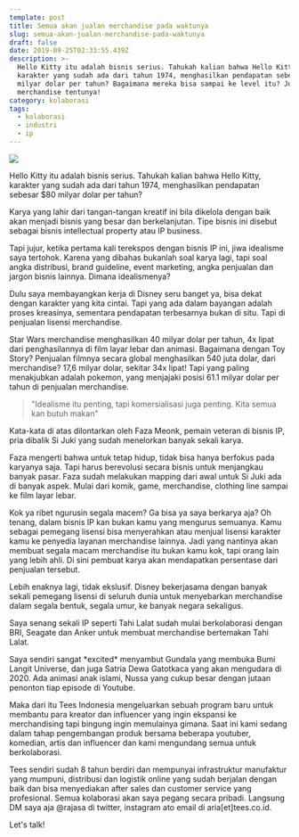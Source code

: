 ```yaml
---
template: post
title: Semua akan jualan merchandise pada waktunya
slug: semua-akan-jualan-merchandise-pada-waktunya
draft: false
date: 2019-09-25T02:33:55.439Z
description: >-
  Hello Kitty itu adalah bisnis serius. Tahukah kalian bahwa Hello Kitty,
  karakter yang sudah ada dari tahun 1974, menghasilkan pendapatan sebesar $80
  milyar dolar per tahun? Bagaimana mereka bisa sampai ke level itu? Jualan
  merchandise tentunya!
category: kolaborasi
tags:
  - kolaborasi
  - industri
  - ip
---
```

![](/media/top-selling-ip-worldwide.jpg)

Hello Kitty itu adalah bisnis serius. Tahukah kalian bahwa Hello Kitty, karakter yang sudah ada dari tahun 1974, menghasilkan pendapatan sebesar $80 milyar dolar per tahun? 

Karya yang lahir dari tangan-tangan kreatif ini bila dikelola dengan baik akan menjadi bisnis yang besar dan berkelanjutan. Tipe bisnis ini disebut sebagai bisnis intellectual property atau IP business. 

Tapi jujur, ketika pertama kali terekspos dengan bisnis IP ini, jiwa idealisme saya tertohok. Karena yang dibahas bukanlah soal karya lagi, tapi soal angka distribusi, brand guideline, event marketing, angka penjualan dan jargon bisnis lainnya. Dimana idealismenya?

Dulu saya membayangkan kerja di Disney seru banget ya, bisa dekat dengan karakter yang kita cintai. Tapi yang ada dalam bayangan adalah proses kreasinya, sementara pendapatan terbesarnya bukan di situ. Tapi di penjualan lisensi merchandise.

Star Wars merchandise menghasilkan 40 milyar dolar per tahun, 4x lipat dari penghasilannya di film layar lebar dan animasi. Bagaimana dengan Toy Story? Penjualan filmnya secara global menghasilkan 540 juta dolar, dari merchandise? 17,6 milyar dolar, sekitar 34x lipat! Tapi yang paling menakjubkan adalah pokemon, yang menjajaki posisi 61.1 milyar dolar per tahun di penjualan merchandise. 

> "Idealisme itu penting, tapi komersialisasi juga penting. Kita semua kan butuh makan"

Kata-kata di atas dilontarkan oleh Faza Meonk, pemain veteran di bisnis IP, pria dibalik Si Juki yang sudah menelorkan banyak sekali karya. 

Faza mengerti bahwa untuk tetap hidup, tidak bisa hanya berfokus pada karyanya saja. Tapi harus berevolusi secara bisnis untuk menjangkau banyak pasar. Faza sudah melakukan mapping dari awal untuk Si Juki ada di banyak aspek. Mulai dari komik, game, merchandise, clothing line sampai ke film layar lebar. 

Kok ya ribet ngurusin segala macem? Ga bisa ya saya berkarya aja? Oh tenang, dalam bisnis IP kan bukan kamu yang mengurus semuanya. Kamu sebagai pemegang lisensi bisa menyerahkan atau menjual lisensi karakter kamu ke penyedia layanan merchandise lainnya. Jadi yang nantinya akan membuat segala macam merchandise itu bukan kamu kok, tapi orang lain yang lebih ahli. Di sini pembuat karya akan mendapatkan persentase dari penjualan tersebut.

Lebih enaknya lagi, tidak ekslusif. Disney bekerjasama dengan banyak sekali pemegang lisensi di seluruh dunia untuk menyebarkan merchandise dalam segala bentuk, segala umur, ke banyak negara sekaligus. 

Saya senang sekali IP seperti Tahi Lalat sudah mulai berkolaborasi dengan BRI, Seagate dan Anker untuk membuat merchandise bertemakan Tahi Lalat. 

Saya sendiri sangat \*excited\* menyambut Gundala yang membuka Bumi Langit Universe, dan juga Satria Dewa Gatotkaca yang akan mengudara di 2020. Ada animasi anak islami, Nussa yang cukup besar dengan jutaan penonton tiap episode di Youtube.

Maka dari itu Tees Indonesia mengeluarkan sebuah program baru untuk membantu para kreator dan influencer yang ingin ekspansi ke merchandising tapi bingung ingin memulainya gimana. Saat ini kami sedang dalam tahap pengembangan produk bersama beberapa youtuber, komedian, artis dan influencer dan kami mengundang semua untuk berkolaborasi. 

Tees sendiri sudah 8 tahun berdiri dan mempunyai infrastruktur manufaktur yang mumpuni, distribusi dan logistik online yang sudah berjalan dengan baik dan bisa menyediakan after sales dan customer service yang profesional. Semua kolaborasi akan saya pegang secara pribadi. Langsung DM saya aja @rajasa di twitter, instagram ato email di aria\[et]tees.co.id. 

Let's talk!

